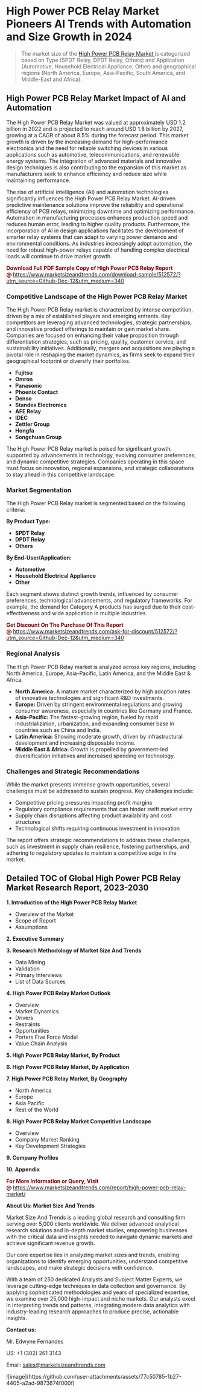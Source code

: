 <H1>High Power PCB Relay Market Pioneers AI Trends with Automation and Size Growth in 2024</H1><blockquote><p>The market size of the <a href="https://www.marketsizeandtrends.com/download-sample/512572/?utm_source=Github-Dec-12&amp;utm_medium=340" target="_blank">High Power PCB Relay Market </a>is categorized based on Type (SPDT Relay, DPDT Relay, Others) and Application (Automotive, Household Electrical Appliance, Other) and geographical regions (North America, Europe, Asia-Pacific, South America, and Middle-East and Africa).</p></blockquote><p><h2>High Power PCB Relay Market Impact of AI and Automation</h2><p>The High Power PCB Relay Market was valued at approximately USD 1.2 billion in 2022 and is projected to reach around USD 1.8 billion by 2027, growing at a CAGR of about 8.5% during the forecast period. This market growth is driven by the increasing demand for high-performance electronics and the need for reliable switching devices in various applications such as automotive, telecommunications, and renewable energy systems. The integration of advanced materials and innovative design techniques is also contributing to the expansion of this market as manufacturers seek to enhance efficiency and reduce size while maintaining performance.</p><p>The rise of artificial intelligence (AI) and automation technologies significantly influences the High Power PCB Relay Market. AI-driven predictive maintenance solutions improve the reliability and operational efficiency of PCB relays, minimizing downtime and optimizing performance. Automation in manufacturing processes enhances production speed and reduces human error, leading to higher quality products. Furthermore, the incorporation of AI in design applications facilitates the development of smarter relay systems that can adapt to varying power demands and environmental conditions. As industries increasingly adopt automation, the need for robust high-power relays capable of handling complex electrical loads will continue to drive market growth.</p></p><p><strong><span style="color: #800000;">Download Full PDF Sample Copy of High Power PCB Relay Report @</span>&nbsp;</strong><a href="https://www.marketsizeandtrends.com/download-sample/512572/?utm_source=Github-Dec-12&amp;utm_medium=340">https://www.marketsizeandtrends.com/download-sample/512572/?utm_source=Github-Dec-12&amp;utm_medium=340</a></p><h3>Competitive Landscape of the High Power PCB Relay Market</h3><p>The High Power PCB Relay market is characterized by intense competition, driven by a mix of established players and emerging entrants. Key competitors are leveraging advanced technologies, strategic partnerships, and innovative product offerings to maintain or gain market share. Companies are focused on enhancing their value proposition through differentiation strategies, such as pricing, quality, customer service, and sustainability initiatives. Additionally, mergers and acquisitions are playing a pivotal role in reshaping the market dynamics, as firms seek to expand their geographical footprint or diversify their portfolios.</p><p><strong><p><ul><li>Fujitsu </li><li> Omron </li><li> Panasonic </li><li> Phoenix Contact </li><li> Denso </li><li> Standex Electronics </li><li> AFE Relay </li><li> IDEC </li><li> Zettler Group </li><li> Hongfa </li><li> Songchuan Group</p></li></ul></p></strong></p><p>The High Power PCB Relay market is poised for significant growth, supported by advancements in technology, evolving consumer preferences, and dynamic competitive strategies. Companies operating in this space must focus on innovation, regional expansions, and strategic collaborations to stay ahead in this competitive landscape.</p><h3>Market Segmentation</h3><p>The High Power PCB Relay market is segmented based on the following criteria:</p><p><strong>By Product Type:</strong></p><p><strong><p><ul><li>SPDT Relay </li><li> DPDT Relay </li><li> Others</p></li></ul></p></strong></p><p><strong>By End-User/Application:</strong></p><p><strong><p><ul><li>Automotive </li><li> Household Electrical Appliance </li><li> Other</p></li></ul></p></strong></p><p>Each segment shows distinct growth trends, influenced by consumer preferences, technological advancements, and regulatory frameworks. For example, the demand for Category A products has surged due to their cost-effectiveness and wide application in multiple industries.</p><p><strong><span style="color: #800000;">Get Discount On The Purchase Of This Report @&nbsp;</span></strong><a href="https://www.marketsizeandtrends.com/ask-for-discount/512572/?utm_source=Github-Dec-12&amp;utm_medium=340">https://www.marketsizeandtrends.com/ask-for-discount/512572/?utm_source=Github-Dec-12&amp;utm_medium=340</a></p><h3>Regional Analysis</h3><p>The High Power PCB Relay market is analyzed across key regions, including North America, Europe, Asia-Pacific, Latin America, and the Middle East &amp; Africa.</p><ul><li><strong>North America:</strong> A mature market characterized by high adoption rates of innovative technologies and significant R&amp;D investments.</li><li><strong>Europe:</strong> Driven by stringent environmental regulations and growing consumer awareness, especially in countries like Germany and France.</li><li><strong>Asia-Pacific:</strong> The fastest-growing region, fueled by rapid industrialization, urbanization, and expanding consumer base in countries such as China and India.</li><li><strong>Latin America:</strong> Showing moderate growth, driven by infrastructural development and increasing disposable income.</li><li><strong>Middle East &amp; Africa:</strong> Growth is propelled by government-led diversification initiatives and increased spending on technology.</li></ul><h3>Challenges and Strategic Recommendations</h3><p>While the market presents immense growth opportunities, several challenges must be addressed to sustain progress. Key challenges include:</p><ul><li>Competitive pricing pressures impacting profit margins</li><li>Regulatory compliance requirements that can hinder swift market entry</li><li>Supply chain disruptions affecting product availability and cost structures</li><li>Technological shifts requiring continuous investment in innovation</li></ul><p>The report offers strategic recommendations to address these challenges, such as investment in supply chain resilience, fostering partnerships, and adhering to regulatory updates to maintain a competitive edge in the market.</p><h2>Detailed TOC of Global High Power PCB Relay Market Research Report, 2023-2030</h2><p><strong>1. Introduction of the High Power PCB Relay Market</strong></p><ul><li>Overview of the Market</li><li>Scope of Report</li><li>Assumptions&nbsp;</li></ul><p><strong>2. Executive Summary</strong></p><p><strong>3. Research Methodology of <strong>Market Size And Trends</strong></strong></p><ul><li>Data Mining</li><li>Validation</li><li>Primary Interviews</li><li>List of Data Sources&nbsp;</li></ul><p><strong>4. High Power PCB Relay Market Outlook</strong></p><ul><li>Overview</li><li>Market Dynamics</li><li>Drivers</li><li>Restraints</li><li>Opportunities</li><li>Porters Five Force Model</li><li>Value Chain Analysis&nbsp;</li></ul><p><strong>5. High Power PCB Relay Market, By Product</strong></p><p><strong>6. High Power PCB Relay Market, By Application</strong></p><p><strong>7. High Power PCB Relay Market, By Geography</strong></p><ul><li>North America</li><li>Europe</li><li>Asia Pacific</li><li>Rest of the World&nbsp;</li></ul><p><strong>8. High Power PCB Relay Market Competitive Landscape</strong></p><ul><li>Overview</li><li>Company Market Ranking</li><li>Key Development Strategies&nbsp;</li></ul><p><strong>9. Company Profiles</strong></p><p><strong>10. Appendix</strong></p><p><strong><span style="color: #800000;">For More Information or Query, Visit @&nbsp;</span></strong><a href="https://www.marketsizeandtrends.com/report/high-power-pcb-relay-market/">https://www.marketsizeandtrends.com/report/high-power-pcb-relay-market/</a></p><p></p><p><strong>About Us:&nbsp;Market Size And Trends</strong></p><p>Market Size And Trends&nbsp;is a leading global research and consulting firm serving over 5,000 clients worldwide. We deliver advanced analytical research solutions and in-depth market studies, empowering businesses with the critical data and insights needed to navigate dynamic markets and achieve significant revenue growth.</p><p>Our core expertise lies in analyzing market sizes and trends, enabling organizations to identify emerging opportunities, understand competitive landscapes, and make strategic decisions with confidence.</p><p>With a team of 250 dedicated Analysts and Subject Matter Experts, we leverage cutting-edge techniques in data collection and governance. By applying sophisticated methodologies and years of specialized expertise, we examine over 25,000 high-impact and niche markets. Our analysts excel in interpreting trends and patterns, integrating modern data analytics with industry-leading research approaches to produce precise, actionable insights.</p><p><strong>Contact us:</strong></p><p>Mr. Edwyne Fernandes</p><p>US: +1 (302) 261 3143</p><p>Email: <a href="mailto:sales@marketsizeandtrends.com">sales@marketsizeandtrends.com</a>&nbsp;</p>
![image](https://github.com/user-attachments/assets/77c50785-1b27-4405-a2ad-9873674f000f)

